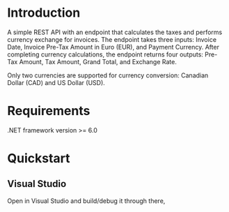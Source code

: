 ﻿# Introduction

A simple REST API with an endpoint that calculates the taxes and performs currency exchange for invoices. The endpoint takes three inputs: Invoice Date, Invoice Pre-Tax Amount in Euro (EUR), and Payment Currency. After completing currency calculations, the endpoint returns four outputs: Pre-Tax Amount, Tax Amount, Grand Total, and Exchange Rate.

Only two currencies are supported for currency conversion: Canadian Dollar (CAD) and US Dollar (USD).

# Requirements
.NET framework version >= 6.0

# Quickstart

## Visual Studio

Open in Visual Studio and build/debug it through there,